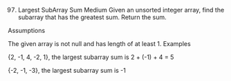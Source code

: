 97. Largest SubArray Sum
Medium
Given an unsorted integer array, find the subarray that has the greatest sum. Return the sum.

Assumptions

The given array is not null and has length of at least 1.
Examples

{2, -1, 4, -2, 1}, the largest subarray sum is 2 + (-1) + 4 = 5

{-2, -1, -3}, the largest subarray sum is -1
